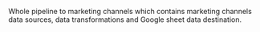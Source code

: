 Whole pipeline to marketing channels which contains marketing channels data sources, data transformations and Google sheet data destination.
